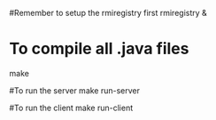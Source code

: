 #Remember to setup the rmiregistry first
rmiregistry &

# To compile all .java files
make

#To run the server
make run-server

#To run the client
make run-client
